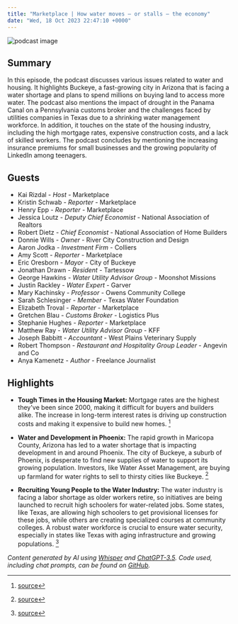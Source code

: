```yaml
---
title: "Marketplace | How water moves — or stalls — the economy"
date: "Wed, 18 Oct 2023 22:47:10 +0000"
---
```


![podcast image](https://www.marketplace.org/wp-content/uploads/2019/05/MP_show-1.png)

## Summary

In this episode, the podcast discusses various issues related to water and housing. It highlights Buckeye, a fast-growing city in Arizona that is facing a water shortage and plans to spend millions on buying land to access more water. The podcast also mentions the impact of drought in the Panama Canal on a Pennsylvania customs broker and the challenges faced by utilities companies in Texas due to a shrinking water management workforce. In addition, it touches on the state of the housing industry, including the high mortgage rates, expensive construction costs, and a lack of skilled workers. The podcast concludes by mentioning the increasing insurance premiums for small businesses and the growing popularity of LinkedIn among teenagers.

## Guests

- Kai Rizdal - _Host_ - Marketplace
- Kristin Schwab - _Reporter_ - Marketplace
- Henry Epp - _Reporter_ - Marketplace
- Jessica Loutz - _Deputy Chief Economist_ - National Association of Realtors
- Robert Dietz - _Chief Economist_ - National Association of Home Builders
- Donnie Wills - _Owner_ - River City Construction and Design
- Aaron Jodka - _Investment Firm_ - Colliers
- Amy Scott - _Reporter_ - Marketplace
- Eric Oresborn - _Mayor_ - City of Buckeye
- Jonathan Drawn - _Resident_ - Tartessow
- George Hawkins - _Water Utility Advisor Group_ - Moonshot Missions
- Justin Rackley - _Water Expert_ - Garver
- Mary Kachinsky - _Professor_ - Owens Community College
- Sarah Schlesinger - _Member_ - Texas Water Foundation
- Elizabeth Troval - _Reporter_ - Marketplace
- Gretchen Blau - _Customs Broker_ - Logistics Plus
- Stephanie Hughes - _Reporter_ - Marketplace
- Matthew Ray - _Water Utility Advisor Group_ - KFF
- Joseph Babbitt - _Accountant_ - West Plains Veterinary Supply
- Robert Thompson - _Restaurant and Hospitality Group Leader_ - Angevin and Co
- Anya Kamenetz - _Author_ - Freelance Journalist

## Highlights

- **Tough Times in the Housing Market:** Mortgage rates are the highest they've been since 2000, making it difficult for buyers and builders alike. The increase in long-term interest rates is driving up construction costs and making it expensive to build new homes. [^1^]

- **Water and Development in Phoenix:** The rapid growth in Maricopa County, Arizona has led to a water shortage that is impacting development in and around Phoenix. The city of Buckeye, a suburb of Phoenix, is desperate to find new supplies of water to support its growing population. Investors, like Water Asset Management, are buying up farmland for water rights to sell to thirsty cities like Buckeye. [^2^]

- **Recruiting Young People to the Water Industry:** The water industry is facing a labor shortage as older workers retire, so initiatives are being launched to recruit high schoolers for water-related jobs. Some states, like Texas, are allowing high schoolers to get provisional licenses for these jobs, while others are creating specialized courses at community colleges. A robust water workforce is crucial to ensure water security, especially in states like Texas with aging infrastructure and growing populations. [^3^]

[^1^]: [source](https://www.marketplace.org/shows/marketplace-morning-report/copy-audiotext-1603311023/)
[^2^]: [source](https://www.marketplace.org/shows/marketplace-morning-report/copy-audiotext-1603410064/)
[^3^]: [source](https://www.marketplace.org/shows/marketplace-morning-report/copy-audiotext-1603410064/)

_Content generated by AI using [Whisper](https://openai.com/research/whisper) and [ChatGPT-3.5](https://openai.com/blog/chatgpt). Code used, including chat prompts, can be found on [GitHub](https://github.com/dustinbrownman/podcast-parser/blob/main/app/functions.py)._
